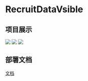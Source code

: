 # RecruitDataVsible #

## 项目展示 ##  

![](https://img-blog.csdnimg.cn/20191014111336583.GIF)
![](https://img-blog.csdnimg.cn/20191014111356948.GIF)
![](https://img-blog.csdnimg.cn/20191014111412966.GIF)

## 部署文档 ##  

[文档](http://www.facesjoy.cn/article/2019/10/24/17.html )
